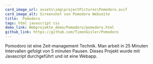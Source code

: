 ```yaml
---
card_image_url: assets\img\projectPictures\Pomodoro.avif
card_image_alt: Screenshot von Pomodoro Webseite
title:  Pomodoro
tags: html javascript css
demo_link: Webprojekte_demo/Pomodoro/pomodoro.html
github_link: https://github.com/TimonGisler/Pomodoro
---
```


Pomodoro ist eine Zeit-management Technik. Man arbeit in 25 Minuten Intervallen gefolgt von 5 minuten Pausen. Dieses Projekt wurde mit Javascript durchgeführt und ist eine Webapp.